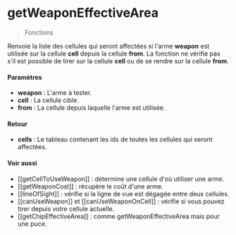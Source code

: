 # getWeaponEffectiveArea
> Fonctions

Renvoie la liste des cellules qui seront affectées si l'arme **weapon** est utilisée sur la cellule **cell** depuis la cellule **from**.
La fonction ne vérifie pas s'il est possible de tirer sur la cellule **cell** ou de se rendre sur la cellule **from**.

#### Paramètres

- **weapon** : L'arme à tester.
- **cell** : La cellule cible.
- **from** : La cellule depuis laquelle l'arme est utilisée.

#### Retour

- **cells** : Le tableau contenant les ids de toutes les cellules qui seront affectées.

#### Voir aussi

- [[getCellToUseWeapon]] : détermine une cellule d'où utiliser une arme.
- [[getWeaponCost]] : récupère le coût d'une arme.
- [[lineOfSight]] : vérifie si la ligne de vue est dégagée entre deux cellules.
- [[canUseWeapon]] et [[canUseWeaponOnCell]] : vérifie si vous pouvez tirer depuis votre cellule actuelle.
- [[getChipEffectiveArea]] : comme getWeaponEffectiveArea mais pour une puce.
